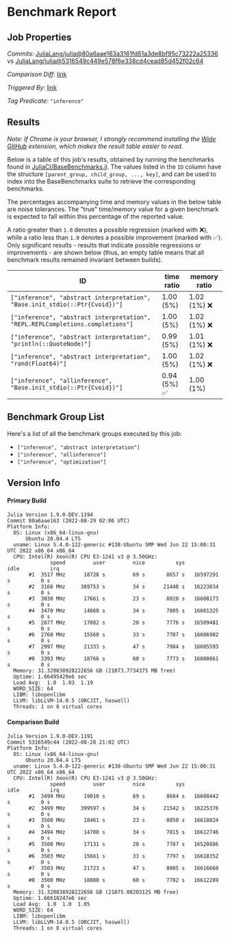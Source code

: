 # Benchmark Report

## Job Properties

*Commits:* [JuliaLang/julia@80a6aae163a3161fd61a3de8bf95c73222a25336](https://github.com/JuliaLang/julia/commit/80a6aae163a3161fd61a3de8bf95c73222a25336) vs [JuliaLang/julia@5316549c449e578f6e338cd4cead85d452f02c64](https://github.com/JuliaLang/julia/commit/5316549c449e578f6e338cd4cead85d452f02c64)

*Comparison Diff:* [link](https://github.com/JuliaLang/julia/compare/5316549c449e578f6e338cd4cead85d452f02c64..80a6aae163a3161fd61a3de8bf95c73222a25336)

*Triggered By:* [link](https://github.com/JuliaLang/julia/pull/46512#issuecomment-1229660587)

*Tag Predicate:* `"inference"`

## Results

*Note: If Chrome is your browser, I strongly recommend installing the [Wide GitHub](https://chrome.google.com/webstore/detail/wide-github/kaalofacklcidaampbokdplbklpeldpj?hl=en)
extension, which makes the result table easier to read.*

Below is a table of this job's results, obtained by running the benchmarks found in
[JuliaCI/BaseBenchmarks.jl](https://github.com/JuliaCI/BaseBenchmarks.jl). The values
listed in the `ID` column have the structure `[parent_group, child_group, ..., key]`,
and can be used to index into the BaseBenchmarks suite to retrieve the corresponding
benchmarks.

The percentages accompanying time and memory values in the below table are noise tolerances. The "true"
time/memory value for a given benchmark is expected to fall within this percentage of the reported value.

A ratio greater than `1.0` denotes a possible regression (marked with :x:), while a ratio less
than `1.0` denotes a possible improvement (marked with :white_check_mark:). Only significant results - results
that indicate possible regressions or improvements - are shown below (thus, an empty table means that all
benchmark results remained invariant between builds).

| ID | time ratio | memory ratio |
|----|------------|--------------|
| `["inference", "abstract interpretation", "Base.init_stdio(::Ptr{Cvoid})"]` | 1.00 (5%)  | 1.02 (1%) :x: |
| `["inference", "abstract interpretation", "REPL.REPLCompletions.completions"]` | 1.00 (5%)  | 1.02 (1%) :x: |
| `["inference", "abstract interpretation", "println(::QuoteNode)"]` | 0.99 (5%)  | 1.01 (1%) :x: |
| `["inference", "abstract interpretation", "rand(Float64)"]` | 1.00 (5%)  | 1.02 (1%) :x: |
| `["inference", "allinference", "Base.init_stdio(::Ptr{Cvoid})"]` | 0.94 (5%) :white_check_mark: | 1.00 (1%)  |

## Benchmark Group List

Here's a list of all the benchmark groups executed by this job:

- `["inference", "abstract interpretation"]`
- `["inference", "allinference"]`
- `["inference", "optimization"]`

## Version Info

#### Primary Build

```
Julia Version 1.9.0-DEV.1194
Commit 80a6aae163 (2022-08-29 02:06 UTC)
Platform Info:
  OS: Linux (x86_64-linux-gnu)
      Ubuntu 20.04.4 LTS
  uname: Linux 5.4.0-122-generic #138-Ubuntu SMP Wed Jun 22 15:00:31 UTC 2022 x86_64 x86_64
  CPU: Intel(R) Xeon(R) CPU E3-1241 v3 @ 3.50GHz: 
              speed         user         nice          sys         idle          irq
       #1  3517 MHz      18728 s         69 s       8657 s   16597291 s          0 s
       #2  3166 MHz     389753 s         34 s      21448 s   16223834 s          0 s
       #3  3030 MHz      17661 s         23 s       8020 s   16608173 s          0 s
       #4  3470 MHz      14668 s         34 s       7805 s   16601325 s          0 s
       #5  2877 MHz      17082 s         20 s       7776 s   16509481 s          0 s
       #6  2768 MHz      15560 s         33 s       7787 s   16606982 s          0 s
       #7  2997 MHz      21333 s         47 s       7984 s   16605593 s          0 s
       #8  3393 MHz      18766 s         60 s       7773 s   16600861 s          0 s
  Memory: 31.320838928222656 GB (21073.7734375 MB free)
  Uptime: 1.66495429e6 sec
  Load Avg:  1.0  1.03  1.19
  WORD_SIZE: 64
  LIBM: libopenlibm
  LLVM: libLLVM-14.0.5 (ORCJIT, haswell)
  Threads: 1 on 8 virtual cores

```

#### Comparison Build

```
Julia Version 1.9.0-DEV.1191
Commit 5316549c44 (2022-08-28 21:02 UTC)
Platform Info:
  OS: Linux (x86_64-linux-gnu)
      Ubuntu 20.04.4 LTS
  uname: Linux 5.4.0-122-generic #138-Ubuntu SMP Wed Jun 22 15:00:31 UTC 2022 x86_64 x86_64
  CPU: Intel(R) Xeon(R) CPU E3-1241 v3 @ 3.50GHz: 
              speed         user         nice          sys         idle          irq
       #1  3499 MHz      19010 s         69 s       8684 s   16608442 s          0 s
       #2  3499 MHz     399597 s         34 s      21542 s   16225376 s          0 s
       #3  3500 MHz      18461 s         23 s       8050 s   16618824 s          0 s
       #4  3494 MHz      14708 s         34 s       7815 s   16612746 s          0 s
       #5  3500 MHz      17131 s         20 s       7787 s   16520886 s          0 s
       #6  3503 MHz      15661 s         33 s       7797 s   16618352 s          0 s
       #7  3503 MHz      21723 s         47 s       8005 s   16616660 s          0 s
       #8  3500 MHz      18808 s         60 s       7782 s   16612289 s          0 s
  Memory: 31.320838928222656 GB (21075.08203125 MB free)
  Uptime: 1.66610247e6 sec
  Load Avg:  1.0  1.0  1.05
  WORD_SIZE: 64
  LIBM: libopenlibm
  LLVM: libLLVM-14.0.5 (ORCJIT, haswell)
  Threads: 1 on 8 virtual cores

```
